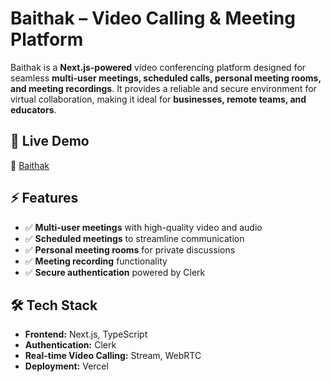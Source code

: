 # **Baithak – Video Calling & Meeting Platform**  

Baithak is a **Next.js-powered** video conferencing platform designed for seamless **multi-user meetings, scheduled calls, personal meeting rooms, and meeting recordings**. It provides a reliable and secure environment for virtual collaboration, making it ideal for **businesses, remote teams, and educators**.  

## 🚀 Live Demo  
🔗 [Baithak](https://baithak-ten.vercel.app/)  

## ⚡ Features  
- ✅ **Multi-user meetings** with high-quality video and audio  
- ✅ **Scheduled meetings** to streamline communication  
- ✅ **Personal meeting rooms** for private discussions  
- ✅ **Meeting recording** functionality  
- ✅ **Secure authentication** powered by Clerk  

## 🛠 Tech Stack  
- **Frontend:** Next.js, TypeScript  
- **Authentication:** Clerk  
- **Real-time Video Calling:** Stream, WebRTC  
- **Deployment:** Vercel 
